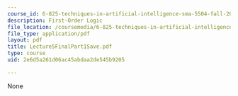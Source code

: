 ```yaml
---
course_id: 6-825-techniques-in-artificial-intelligence-sma-5504-fall-2002
description: First-Order Logic
file_location: /coursemedia/6-825-techniques-in-artificial-intelligence-sma-5504-fall-2002/2e6d5a261d06ac45abdaa2de545b9205_Lecture5FinalPart1Save.pdf
file_type: application/pdf
layout: pdf
title: Lecture5FinalPart1Save.pdf
type: course
uid: 2e6d5a261d06ac45abdaa2de545b9205

---
```

None